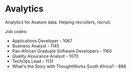 Avalytics
=========

Analytics for Avature data. Helping recruiters, recruit.

Job codes:
* Applications Developer - 1067
* Business Analyst - 1145
* Pan-African Graduate Software Developers - 1160
* Quality Assurance Analyst - 1070
* TechOps Lead - 1131
* What's the Story with ThoughtWorks South Africa? - 888